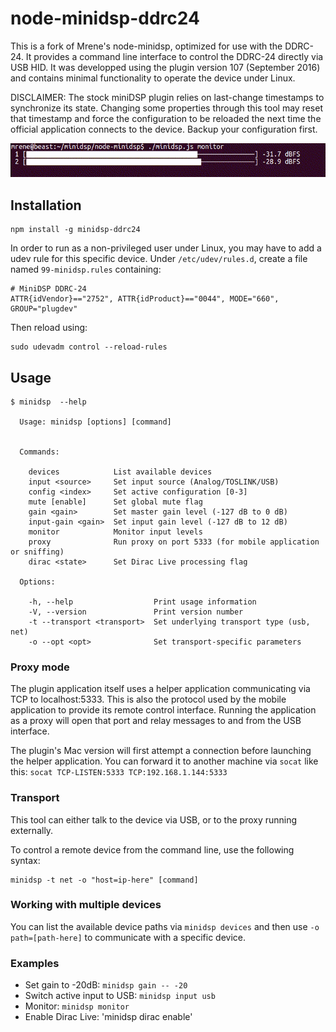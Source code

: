 # node-minidsp-ddrc24
This is a fork of Mrene's node-minidsp, optimized for use with the DDRC-24.  It provides a command line interface to control the DDRC-24 directly via USB HID. It was developped using the plugin version 107 (September 2016) and contains minimal functionality to operate the device under Linux.

DISCLAIMER: The stock miniDSP plugin relies on last-change timestamps to synchronize its state. Changing some properties through this tool may reset that timestamp and force the configuration to be reloaded the next time the official application connects to the device. Backup your configuration first.

![demo](./demo.gif)

## Installation
```
npm install -g minidsp-ddrc24
```

In order to run as a non-privileged user under Linux, you may have to add a udev rule for this specific device. Under `/etc/udev/rules.d`, create a file named `99-minidsp.rules` containing:

```
# MiniDSP DDRC-24
ATTR{idVendor}=="2752", ATTR{idProduct}=="0044", MODE="660", GROUP="plugdev"
```

Then reload using:

```
sudo udevadm control --reload-rules
```


## Usage
```
$ minidsp  --help

  Usage: minidsp [options] [command]


  Commands:

    devices            List available devices
    input <source>     Set input source (Analog/TOSLINK/USB)
    config <index>     Set active configuration [0-3]
    mute [enable]      Set global mute flag
    gain <gain>        Set master gain level (-127 dB to 0 dB)
    input-gain <gain>  Set input gain level (-127 dB to 12 dB)
    monitor            Monitor input levels
    proxy              Run proxy on port 5333 (for mobile application or sniffing)
    dirac <state>      Set Dirac Live processing flag

  Options:

    -h, --help                  Print usage information
    -V, --version               Print version number
    -t --transport <transport>  Set underlying transport type (usb, net)
    -o --opt <opt>              Set transport-specific parameters
```


### Proxy mode
The plugin application itself uses a helper application communicating via TCP to localhost:5333. This is also the protocol used by the mobile application to provide its remote control interface. Running the application as a proxy will open that port and relay messages to and from the USB interface.

The plugin's Mac version will first attempt a connection before launching the helper application. You can forward it to another machine via `socat` like this: `socat TCP-LISTEN:5333 TCP:192.168.1.144:5333` 

### Transport
This tool can either talk to the device via USB, or to the proxy running externally.

To control a remote device from the command line, use the following syntax:
```
minidsp -t net -o "host=ip-here" [command]
```

### Working with multiple devices
You can list the available device paths via `minidsp devices` and then use `-o path=[path-here]` to communicate with a specific device.


### Examples

* Set gain to -20dB: `minidsp gain -- -20`
* Switch active input to USB: `minidsp input usb`
* Monitor: `minidsp monitor`
* Enable Dirac Live: 'minidsp dirac enable'


